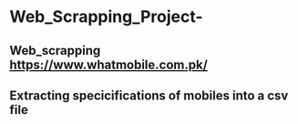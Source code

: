 # Web_Scrapping_Project-
## Web_scrapping https://www.whatmobile.com.pk/
## Extracting specicifications of mobiles into a csv file
